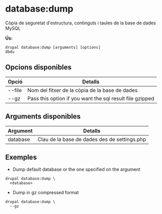 # database:dump
Còpia de seguretat d'estructura, continguts i taules de la base de dades MySQL

**Ús:**
```
drupal database:dump [arguments] [options]
dbdu
```

## Opcions disponibles
Opció | Detalls
-------|-------------
--file |  Nom del fitxer de la còpia de la base de dades
--gz | Pass this option if you want the sql result file gzipped

## Arguments disponibles
Argument | Detalls
---------|-------------
database | Clau de la base de dades des de settings.php

## Exemples
* Dump default database or the one specified on the argument
```
drupal database:dump \
  <database>
```
* Dump in gz compressed format
```
drupal database:dump \
  --gz
```
